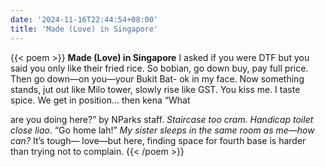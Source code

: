 ```yaml
---
date: '2024-11-16T22:44:54+08:00'
title: 'Made (Love) in Singapore'
---
```


{{< poem >}}
__Made (Love) in Singapore__
I asked if you were DTF but
you said you only like their fried rice.
So bobian, go down buy, pay full price.
Then go down—on you—your Bukit Bat-
ok in my face. Now something stands, jut
out like Milo tower, slowly rise
like GST. You kiss me. I taste spice.
We get in position… then kena “What

are you doing here?” by NParks staff.
_Staircase too cram. Handicap toilet close_
_liao_. “Go home lah!” _My sister sleeps in_
_the same room as me—how can?_ It’s tough—
love—but here, finding space for fourth base
is harder than trying not to complain.
{{< /poem >}}
